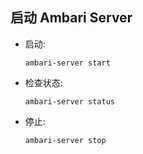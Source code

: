 ## 启动 Ambari Server

* 启动:

  ```
  ambari-server start
  ```

* 检查状态:

  ```
  ambari-server status
  ```

* 停止:

  ```
  ambari-server stop
  ```



